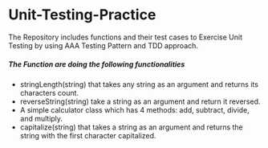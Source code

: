 # Unit-Testing-Practice

The Repository includes functions and their test cases to Exercise Unit Testing by using AAA Testing Pattern and TDD approach.

##### The Function are doing the following functionalities
- stringLength(string) that takes any string as an argument and returns its characters count.
- reverseString(string) take a string as an argument and return it reversed.
- A simple calculator class which has 4 methods: add, subtract, divide, and multiply.
- capitalize(string) that takes a string as an argument and returns the string with the first character capitalized.
